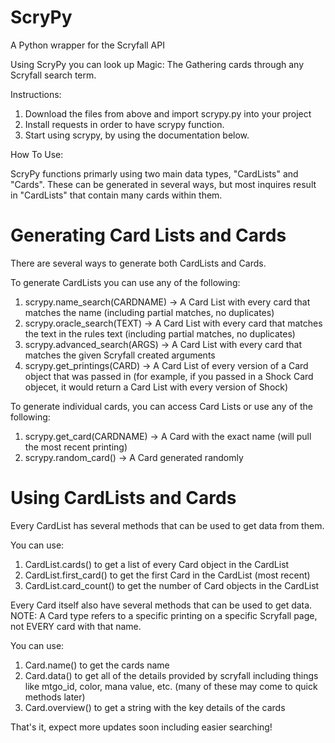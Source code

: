 # ScryPy
A Python wrapper for the Scryfall API

Using ScryPy you can look up Magic: The Gathering cards through any Scryfall search term.

Instructions:

1. Download the files from above and import scrypy.py into your project
2. Install requests in order to have scrypy function.
3. Start using scrypy, by using the documentation below.

How To Use:

ScryPy functions primarly using two main data types, "CardLists" and "Cards". These can be generated in several ways, but most inquires result in "CardLists" that contain many cards within them.

# Generating Card Lists and Cards

There are several ways to generate both CardLists and Cards.

To generate CardLists you can use any of the following:
1. scrypy.name_search(CARDNAME) -> A Card List with every card that matches the name (including partial matches, no duplicates)
2. scrypy.oracle_search(TEXT) -> A Card List with every card that matches the text in the rules text (including partial matches, no duplicates)
3. scrypy.advanced_search(ARGS) -> A Card List with every card that matches the given Scryfall created arguments
4. scrypy.get_printings(CARD) -> A Card List of every version of a Card object that was passed in (for example, if you passed in a Shock Card objecet, it would return a Card List with every version of Shock)

To generate individual cards, you can access Card Lists or use any of the following:
1. scrypy.get_card(CARDNAME) -> A Card with the exact name (will pull the most recent printing)
2. scrypy.random_card() -> A Card generated randomly

# Using CardLists and Cards

Every CardList has several methods that can be used to get data from them.

You can use:
1. CardList.cards() to get a list of every Card object in the CardList
2. CardList.first_card() to get the first Card in the CardList (most recent)
3. CardList.card_count() to get the number of Card objects in the CardList


Every Card itself also have several methods that can be used to get data. NOTE: A Card type refers to a specific printing on a specific Scryfall page, not EVERY card with that name.

You can use:
1. Card.name() to get the cards name
2. Card.data() to get all of the details provided by scryfall including things like mtgo_id, color, mana value, etc. (many of these may come to quick methods later)
3. Card.overview() to get a string with the key details of the cards

That's it, expect more updates soon including easier searching!

